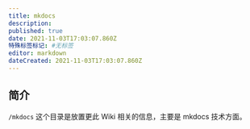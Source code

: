 ```yaml
---
title: mkdocs
description:
published: true
date: 2021-11-03T17:03:07.860Z
特殊标签标记: #无标签
editor: markdown
dateCreated: 2021-11-03T17:03:07.860Z
---
```


## 简介

`/mkdocs` 这个目录是放置更此 Wiki 相关的信息，主要是 mkdocs 技术方面。
